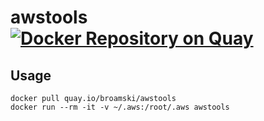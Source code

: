 # awstools [![Docker Repository on Quay](https://quay.io/repository/broamski/awstools/status "Docker Repository on Quay")](https://quay.io/repository/broamski/awstools)

## Usage
	docker pull quay.io/broamski/awstools
	docker run --rm -it -v ~/.aws:/root/.aws awstools
